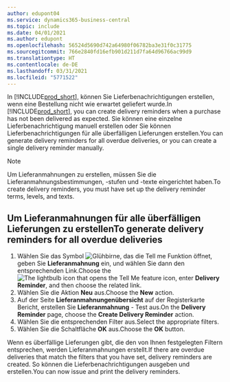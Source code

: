 ```yaml
---
author: edupont04
ms.service: dynamics365-business-central
ms.topic: include
ms.date: 04/01/2021
ms.author: edupont
ms.openlocfilehash: 56524d5690d742a64980f06782ba3e31f0c31775
ms.sourcegitcommit: 766e2840fd16efb901d211d7fa64d96766ac99d9
ms.translationtype: HT
ms.contentlocale: de-DE
ms.lasthandoff: 03/31/2021
ms.locfileid: "5771522"
---
```

<span data-ttu-id="9afe0-101">In [!INCLUDE[prod_short](../../../includes/prod_short.md)], können Sie Lieferbenachrichtigungen erstellen, wenn eine Bestellung nicht wie erwartet geliefert wurde.</span><span class="sxs-lookup"><span data-stu-id="9afe0-101">In [!INCLUDE[prod_short](../../../includes/prod_short.md)], you can create delivery reminders when a purchase has not been delivered as expected.</span></span> <span data-ttu-id="9afe0-102">Sie können eine einzelne Lieferbenachrichtigung manuell erstellen oder Sie können Lieferbenachrichtigungen für alle überfälligen Lieferungen erstellen.</span><span class="sxs-lookup"><span data-stu-id="9afe0-102">You can generate delivery reminders for all overdue deliveries, or you can create a single delivery reminder manually.</span></span>  

> [!NOTE]  
> <span data-ttu-id="9afe0-103">Um Lieferanmahnungen zu erstellen, müssen Sie die Lieferanmahnungsbestimmungen, -stufen und -texte eingerichtet haben.</span><span class="sxs-lookup"><span data-stu-id="9afe0-103">To create delivery reminders, you must have set up the delivery reminder terms, levels, and texts.</span></span>  

## <a name="to-generate-delivery-reminders-for-all-overdue-deliveries"></a><span data-ttu-id="9afe0-104">Um Lieferanmahnungen für alle überfälligen Lieferungen zu erstellen</span><span class="sxs-lookup"><span data-stu-id="9afe0-104">To generate delivery reminders for all overdue deliveries</span></span>  

1. <span data-ttu-id="9afe0-105">Wählen Sie das Symbol ![Glühbirne, das die Tell me Funktion](../../../media/ui-search/search_small.png "Tell me-Funktion") öffnet, geben Sie **Lieferanmahnung** ein, und wählen Sie dann den entsprechenden Link.</span><span class="sxs-lookup"><span data-stu-id="9afe0-105">Choose the ![The lightbulb icon that opens the Tell Me feature](../../../media/ui-search/search_small.png "Tell me what you want to do") icon, enter **Delivery Reminder**, and then choose the related link.</span></span>  
2. <span data-ttu-id="9afe0-106">Wählen Sie die Aktion **Neu** aus.</span><span class="sxs-lookup"><span data-stu-id="9afe0-106">Choose the **New** action.</span></span>  
3. <span data-ttu-id="9afe0-107">Auf der Seite **Lieferanmahnungenübersicht** auf der Registerkarte Bericht, erstellen Sie **Lieferanmahnung** - Test aus.</span><span class="sxs-lookup"><span data-stu-id="9afe0-107">On the **Delivery Reminder** page, choose the **Create Delivery Reminder** action.</span></span>  
4. <span data-ttu-id="9afe0-108">Wählen Sie die entsprechenden Filter aus.</span><span class="sxs-lookup"><span data-stu-id="9afe0-108">Select the appropriate filters.</span></span>  
5. <span data-ttu-id="9afe0-109">Wählen Sie die Schaltfläche **OK** aus.</span><span class="sxs-lookup"><span data-stu-id="9afe0-109">Choose the **OK** button.</span></span>  

<span data-ttu-id="9afe0-110">Wenn es überfällige Lieferungen gibt, die den von Ihnen festgelegten Filtern entsprechen, werden Lieferanmahnungen erstellt.</span><span class="sxs-lookup"><span data-stu-id="9afe0-110">If there are overdue deliveries that match the filters that you have set, delivery reminders are created.</span></span> <span data-ttu-id="9afe0-111">So können die Lieferbenachrichtigungen ausgeben und erstellen.</span><span class="sxs-lookup"><span data-stu-id="9afe0-111">You can now issue and print the delivery reminders.</span></span>  
